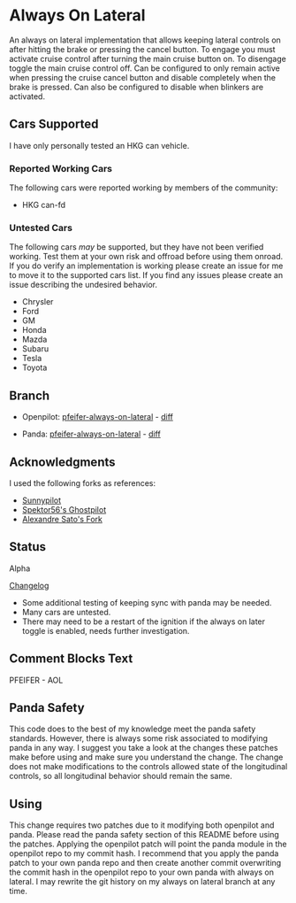 # Always On Lateral
An always on lateral implementation that allows keeping lateral controls on
after hitting the brake or pressing the cancel button. To engage you must
activate cruise control after turning the main cruise button on. To disengage
toggle the main cruise control off. Can be configured to only remain active when
pressing the cruise cancel button and disable completely when the brake is
pressed. Can also be configured to disable when blinkers are activated.

## Cars Supported
I have only personally tested an HKG can vehicle.

### Reported Working Cars
The following cars were reported working by members of the community:
* HKG can-fd

### Untested Cars
The following cars _may_ be supported, but they have not been verified working.
Test them at your own risk and offroad before using them onroad. If you do
verify an implementation is working please create an issue for me to move it to
the supported cars list. If you find any issues please create an issue
describing the undesired behavior.

* Chrysler
* Ford
* GM
* Honda
* Mazda
* Subaru
* Tesla
* Toyota

## Branch
* Openpilot: [pfeifer-always-on-lateral](https://github.com/pfeiferj/openpilot/tree/pfeifer-always-on-lateral)
\-
[diff](https://github.com/commaai/openpilot/compare/master...pfeiferj:openpilot:pfeifer-always-on-lateral)

* Panda: [pfeifer-always-on-lateral](https://github.com/pfeiferj/panda/tree/pfeifer-always-on-lateral)
\-
[diff](https://github.com/commaai/panda/compare/master...pfeiferj:openpilot:pfeifer-mads)

## Acknowledgments
I used the following forks as references:
* [Sunnypilot](https://github.com/sunnyhaibin/sunnypilot)
* [Spektor56's Ghostpilot](https://github.com/spektor56/ghostpilot)
* [Alexandre Sato's Fork](https://github.com/AlexandreSato/openpilot/tree/personal3)

## Status
Alpha

[Changelog](./CHANGELOG.md)

* Some additional testing of keeping sync with panda may be needed.
* Many cars are untested.
* There may need to be a restart of the ignition if the always on later toggle
  is enabled, needs further investigation.

## Comment Blocks Text
PFEIFER - AOL

## Panda Safety
This code does to the best of my knowledge meet the panda safety standards.
However, there is always some risk associated to modifying panda in any way. I
suggest you take a look at the changes these patches make before using and
make sure you understand the change. The change does not make modifications
to the controls allowed state of the longitudinal controls, so all longitudinal
behavior should remain the same.

## Using
This change requires two patches due to it modifying both openpilot and panda.
Please read the panda safety section of this README before using the patches.
Applying the openpilot patch will point the panda module in the openpilot repo
to my commit hash. I recommend that you apply the panda patch to your own panda
repo and then create another commit overwriting the commit hash in the openpilot
repo to your own panda with always on lateral. I may rewrite the git history on
my always on lateral branch at any time.
